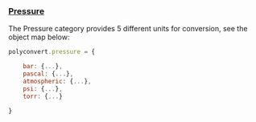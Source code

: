 ### [Pressure](https://gist.github.com/jgphilpott/f859fc640abffc70d385925b98a1a8b0)

The Pressure category provides 5 different units for conversion, see the object map below:

```js
polyconvert.pressure = {

    bar: {...},
    pascal: {...},
    atmospheric: {...},
    psi: {...},
    torr: {...}

}
```